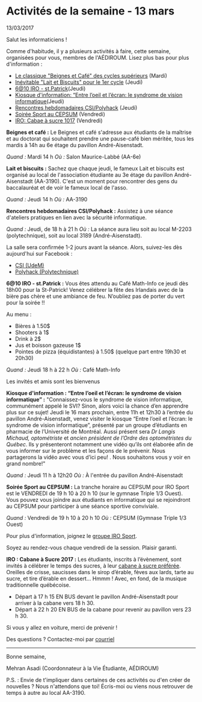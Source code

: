 ﻿Activités de la semaine - 13 mars
====================================
13/03/2017

Salut les informaticiens !

Comme d'habitude, il y a plusieurs activités à faire, cette semaine, organisées pour vous, membres de l'AÉDIROUM. Lisez plus bas pour plus d'information :

-   [Le classique "Beignes et Café" des cycles supérieurs](#beignesetcafe) (Mardi)
-   [Inévitable "Lait et Biscuits" pour le 1er cycle](#laitetbiscuits) (Jeudi)
-   [6@10 IRO - st.Patrick](#soiree)(Jeudi)
- [Kiosque d'information: “Entre l’oeil et l’écran: le syndrome de vision informatique](#kiosque)(Jeudi)
-   [Rencontres hebdomadaires CSI/Polyhack](#csi) (Jeudi)
-   [Soirée Sport au CEPSUM](#irosport) (Vendredi)
-   [IRO: Cabae à sucre 1017](#cabaneasucre) (Vendredi)


<a name="beignesetcafe"></a>**Beignes et café :** Le Beignes et café s'adresse aux étudiants de la maîtrise et au doctorat qui souhaitent prendre une pause-café bien méritée, tous les mardis à 14h au 6e étage du pavillon André-Aisenstadt.

*Quand :* Mardi 14 h
*Où :* Salon Maurice-Labbé (AA-6e)

<a name="laitetbiscuits"></a>**Lait et biscuits :** Sachez que chaque jeudi, le fameux Lait et biscuits est organisé au local de l'association étudiante au 3e étage du pavillon André-Aisenstadt (AA-3190). C'est un moment pour rencontrer des gens du baccalauréat et de voir le fameux local de l'asso.

*Quand :* Jeudi 14 h
*Où :* AA-3190

<a name="csi"></a>**Rencontres hebdomadaires CSI/Polyhack :** Assistez à une séance d'ateliers pratiques en lien avec la sécurité informatique.

*Quand :* Jeudi, de 18 h à 21 h
*Où :* La séance aura lieu soit au local M-2203 (polytechnique), soit au local 3189 (André-Aisenstadt).

La salle sera confirmée 1-2 jours avant la séance. Alors, suivez-les dès aujourd'hui sur Facebook :

-   [CSI (UdeM)]
-   [Polyhack (Polytechnique)]

<a name="soiree"></a>**6@10 IRO - st.Patrick :** Vous êtes attendu au Café Math-Info ce jeudi dès 18h00 pour la St-Patrick! Venez célébrer la fête des Irlandais avec de la bière pas chère et une ambiance de feu. N’oubliez pas de porter du vert pour la soirée !!

Au menu :

- Bières à 1.50$
- Shooters à 1$
- Drink à 2$
- Jus et boisson gazeuse 1$
- Pointes de pizza (équidistantes) à 1.50$ (quelque part entre 19h30 et 20h30)

*Quand :* Jeudi 18 h à 22 h
*Où :* Café Math-Info

Les invités et amis sont les bienvenus

<a name="kiosque"></a>**Kiosque d'information : “Entre l’oeil et l’écran: le syndrome de vision informatique” :**
"Connaissez-vous le syndrome de vision informatique, communément appelé le SVI? 
Sinon, alors voici la chance d’en apprendre plus sur ce sujet! Jeudi le 16 mars prochain, entre 11h et 12h30 à l’entrée du pavillon André-Aisenstadt, venez visiter le kiosque “Entre l’oeil et l’écran: le syndrome de vision informatique”, présenté par un groupe d’étudiants en pharmacie de l’Université de Montréal. 
Aussi présent sera *Dr Langis Michaud, optométriste* et *ancien président de l’Ordre des optométristes du Québec*. Ils y présenteront notamment une vidéo qu’ils ont élaborée afin de vous informer sur le problème et les façons de le prévenir. Nous partagerons la vidéo avec vous d’ici peu! . Nous souhaitons vous y voir en grand nombre!"

*Quand :* Jeudi 11 h à 12h20
*Où :* À l'entrée du pavillon André-Aisenstadt


<a name="irosport"></a>**Soirée Sport au CEPSUM :** La tranche horaire au CEPSUM pour IRO Sport est le VENDREDI de 19 h 10 à 20 h 10 (sur le gymnase Triple 1/3 Ouest). Vous pouvez vous joindre aux étudiants en informatique qui se rejoindront au CEPSUM pour participer à une séance sportive conviviale.

*Quand :* Vendredi de 19 h 10 à 20 h 10
*Où :* CEPSUM (Gymnase Triple 1/3 Ouest)

Pour plus d'information, joignez le [groupe IRO Sport].

Soyez au rendez-vous chaque vendredi de la session. Plaisir garanti.

<a name="cabaneasucre"></a>**IRO : Cabane à Sucre 2017 :** Les étudiants, inscrits à l’évènement, sont invités à célébrer le temps des sucres, à leur [cabane à sucre préférée]. Oreilles de crisse, saucisses dans le sirop d’érable, fèves aux lards, tarte au sucre, et tire d’érable en dessert… Hmmm ! Avec, en fond, de la musique traditionnelle québécoise.

-   Départ à 17 h 15 EN BUS devant le pavillon André-Aisenstadt pour arriver à la cabane vers 18 h 30.
-   Départ à 22 h 20 EN BUS de la cabane pour revenir au pavillon vers 23 h 30.

Si vous y allez en voiture, merci de prévenir !

Des questions ? Contactez-moi par [courriel] 

------------------------------------------------------------------------

Bonne semaine,

Mehran Asadi (Coordonnateur à la Vie Étudiante, AÉDIROUM)

P.S. : Envie de t'impliquer dans certaines de ces activités ou d'en créer de nouvelles ? Nous n'attendons que toi! Écris-moi ou viens nous retrouver de temps à autre au local AA-3190.

  [CSI (UdeM)]: https://fb.com/groups/infosecum
  [Polyhack (Polytechnique)]: https://fb.com/ph4ck
  [groupe IRO Sport]: https://fb.com/groups/718762054920741
  [cabane à sucre préférée]: //cabaneosias.com/index.html
  [courriel]: mailto:mehranasadi@live.ca